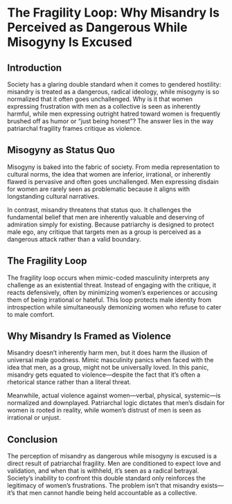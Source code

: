 # The Fragility Loop: Why Misandry Is Perceived as Dangerous While Misogyny Is Excused

## Introduction

Society has a glaring double standard when it comes to gendered hostility: misandry is treated as a dangerous, radical ideology, while misogyny is so normalized that it often goes unchallenged. Why is it that women expressing frustration with men as a collective is seen as inherently harmful, while men expressing outright hatred toward women is frequently brushed off as humor or “just being honest”? The answer lies in the way patriarchal fragility frames critique as violence.

## Misogyny as Status Quo

Misogyny is baked into the fabric of society. From media representation to cultural norms, the idea that women are inferior, irrational, or inherently flawed is pervasive and often goes unchallenged. Men expressing disdain for women are rarely seen as problematic because it aligns with longstanding cultural narratives.

In contrast, misandry threatens that status quo. It challenges the fundamental belief that men are inherently valuable and deserving of admiration simply for existing. Because patriarchy is designed to protect male ego, any critique that targets men as a group is perceived as a dangerous attack rather than a valid boundary.

## The Fragility Loop

The fragility loop occurs when mimic-coded masculinity interprets any challenge as an existential threat. Instead of engaging with the critique, it reacts defensively, often by minimizing women’s experiences or accusing them of being irrational or hateful. This loop protects male identity from introspection while simultaneously demonizing women who refuse to cater to male comfort.

## Why Misandry Is Framed as Violence

Misandry doesn’t inherently harm men, but it does harm the illusion of universal male goodness. Mimic masculinity panics when faced with the idea that men, as a group, might not be universally loved. In this panic, misandry gets equated to violence—despite the fact that it’s often a rhetorical stance rather than a literal threat.

Meanwhile, actual violence against women—verbal, physical, systemic—is normalized and downplayed. Patriarchal logic dictates that men’s disdain for women is rooted in reality, while women’s distrust of men is seen as irrational or unjust.

## Conclusion

The perception of misandry as dangerous while misogyny is excused is a direct result of patriarchal fragility. Men are conditioned to expect love and validation, and when that is withheld, it’s seen as a radical betrayal. Society’s inability to confront this double standard only reinforces the legitimacy of women’s frustrations. The problem isn’t that misandry exists—it’s that men cannot handle being held accountable as a collective.
